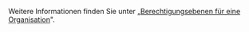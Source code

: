 Weitere Informationen finden Sie unter „[Berechtigungsebenen für eine Organisation](/articles/permission-levels-for-an-organization)".
